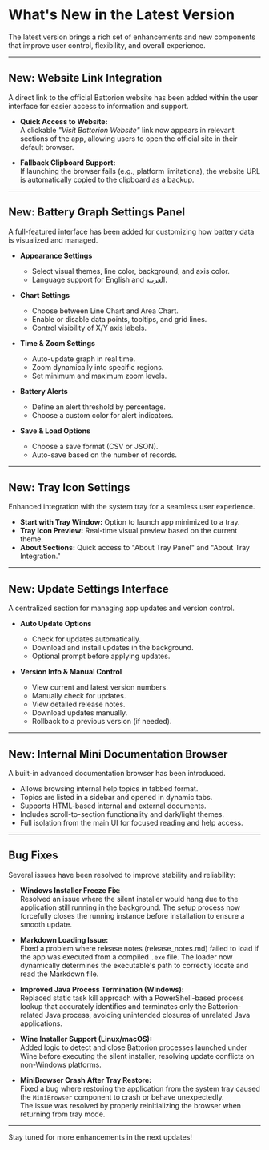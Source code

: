 # What's New in the Latest Version

The latest version brings a rich set of enhancements and new components that improve user control, flexibility, and overall experience.

---

## New: Website Link Integration

A direct link to the official Battorion website has been added within the user interface for easier access to information and support.

- **Quick Access to Website:**  
  A clickable *"Visit Battorion Website"* link now appears in relevant sections of the app, allowing users to open the official site in their default browser.

- **Fallback Clipboard Support:**  
  If launching the browser fails (e.g., platform limitations), the website URL is automatically copied to the clipboard as a backup.

---

## New: Battery Graph Settings Panel

A full-featured interface has been added for customizing how battery data is visualized and managed.

- **Appearance Settings**
    - Select visual themes, line color, background, and axis color.
    - Language support for English and العربية.

- **Chart Settings**
    - Choose between Line Chart and Area Chart.
    - Enable or disable data points, tooltips, and grid lines.
    - Control visibility of X/Y axis labels.

- **Time & Zoom Settings**
    - Auto-update graph in real time.
    - Zoom dynamically into specific regions.
    - Set minimum and maximum zoom levels.

- **Battery Alerts**
    - Define an alert threshold by percentage.
    - Choose a custom color for alert indicators.

- **Save & Load Options**
    - Choose a save format (CSV or JSON).
    - Auto-save based on the number of records.

---

## New: Tray Icon Settings

Enhanced integration with the system tray for a seamless user experience.

- **Start with Tray Window:** Option to launch app minimized to a tray.
- **Tray Icon Preview:** Real-time visual preview based on the current theme.
- **About Sections:** Quick access to "About Tray Panel" and "About Tray Integration."

---

## New: Update Settings Interface

A centralized section for managing app updates and version control.

- **Auto Update Options**
    - Check for updates automatically.
    - Download and install updates in the background.
    - Optional prompt before applying updates.

- **Version Info & Manual Control**
    - View current and latest version numbers.
    - Manually check for updates.
    - View detailed release notes.
    - Download updates manually.
    - Rollback to a previous version (if needed).

---

## New: Internal Mini Documentation Browser

A built-in advanced documentation browser has been introduced.

- Allows browsing internal help topics in tabbed format.
- Topics are listed in a sidebar and opened in dynamic tabs.
- Supports HTML-based internal and external documents.
- Includes scroll-to-section functionality and dark/light themes.
- Full isolation from the main UI for focused reading and help access.

---

## Bug Fixes

Several issues have been resolved to improve stability and reliability:

- **Windows Installer Freeze Fix:**  
  Resolved an issue where the silent installer would hang due to the application still running in the background. The setup process now forcefully closes the running instance before installation to ensure a smooth update.

- **Markdown Loading Issue:**  
  Fixed a problem where release notes (release_notes.md)
  failed to load if the app was executed from a compiled `.exe` file.
  The loader now dynamically determines the executable's path to correctly locate and read the Markdown file.

- **Improved Java Process Termination (Windows):**  
  Replaced static task kill approach with a PowerShell-based process lookup
  that accurately identifies and terminates only the Battorion-related Java process,
  avoiding unintended closures of unrelated Java applications.

- **Wine Installer Support (Linux/macOS):**  
  Added logic to detect and close Battorion processes launched under Wine before executing the silent installer, resolving update conflicts on non-Windows platforms.

- **MiniBrowser Crash After Tray Restore:**  
  Fixed a bug where restoring the application from the system tray caused the `MiniBrowser` component to crash or behave unexpectedly.  
  The issue was resolved by properly reinitializing the browser when returning from tray mode.

---
Stay tuned for more enhancements in the next updates!